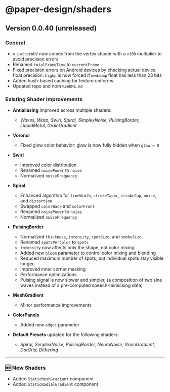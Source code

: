 # @paper-design/shaders

## Version 0.0.40 (unreleased)

### General

- `v_patternUV` now comes from the vertex shader with a `×100` multiplier to avoid precision errors
- Renamed `totalFrameTime` to `currentFrame`
- Fixed precision errors on Android devices by checking actual device float precision. `highp` is now forced
  if `mediump` float has less than 23 bits
- Added hash-based caching for texture uniforms
- Updated repo and npm `README.md`

### Existing Shader Improvements

- **Antialiasing** improved across multiple shaders:
    - *Waves, Warp, Swirl, Spiral, SimplexNoise, PulsingBorder, LiquidMetal, GrainGradient*

- **Voronoi**
    - Fixed glow color behavior: glow is now fully hidden when `glow = 0`

- **Swirl**
    - Improved color distribution
    - Renamed `noisePower` to `noise`
    - Normalized `noiseFrequency`

- **Spiral**
    - Enhanced algorithm for `lineWidth`, `strokeTaper`, `strokeCap`, `noise`, and `distortion`
    - Swapped `colorBack` and `colorFront`
    - Renamed `noisePower` to `noise`
    - Normalized `noiseFrequency`

- **PulsingBorder**
    - Normalized `thickness`, `intensity`, `spotSize`, and `smokeSize`
    - Renamed `spotsPerColor` to `spots`
    - `intensity` now affects only the shape, not color mixing
    - Added new `bloom` parameter to control color mixing and blending
    - Reduced maximum number of spots, but individual spots stay visible longer
    - Improved inner corner masking
    - Performance optimizations
    - Pulsing signal is now slower and simpler, (a composition of two sine waves instead of a pre-computed
      speech-mimicking
      data)

- **MeshGradient**
    - Minor performance improvements

- **ColorPanels**
    - Added new `edges` parameter

- **Default Presets** updated for the following shaders:
    - *Spiral, SimplexNoise, PulsingBorder, NeuroNoise, GrainGradient, DotGrid, Dithering*

---

### 🆕 New Shaders

- Added `StaticMeshGradient` component
- Added `StaticRadialGradient` component